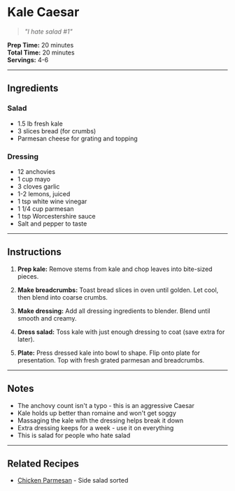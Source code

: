 # Kale Caesar
> *"I hate salad #1"*

**Prep Time:** 20 minutes  
**Total Time:** 20 minutes  
**Servings:** 4-6

---

## Ingredients

### Salad
- 1.5 lb fresh kale
- 3 slices bread (for crumbs)
- Parmesan cheese for grating and topping

### Dressing
- 12 anchovies
- 1 cup mayo
- 3 cloves garlic
- 1-2 lemons, juiced
- 1 tsp white wine vinegar
- 1 1/4 cup parmesan
- 1 tsp Worcestershire sauce
- Salt and pepper to taste

---

## Instructions
1. **Prep kale:** Remove stems from kale and chop leaves into bite-sized pieces.

2. **Make breadcrumbs:** Toast bread slices in oven until golden. Let cool, then blend into coarse crumbs.

3. **Make dressing:** Add all dressing ingredients to blender. Blend until smooth and creamy.

4. **Dress salad:** Toss kale with just enough dressing to coat (save extra for later).

5. **Plate:** Press dressed kale into bowl to shape. Flip onto plate for presentation. Top with fresh grated parmesan and breadcrumbs.

---

## Notes
- The anchovy count isn't a typo - this is an aggressive Caesar
- Kale holds up better than romaine and won't get soggy
- Massaging the kale with the dressing helps break it down
- Extra dressing keeps for a week - use it on everything
- This is salad for people who hate salad

---

## Related Recipes
- [Chicken Parmesan](../mains/chicken-parmesan.md) - Side salad sorted
